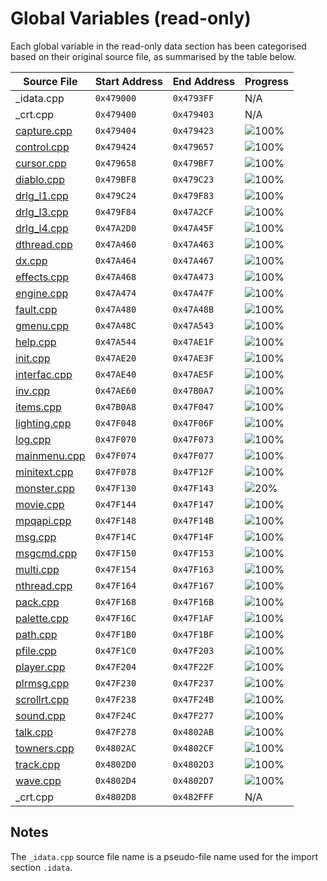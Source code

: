 # Global Variables (read-only)

Each global variable in the read-only data section has been categorised based on their original source file, as summarised by the table below.

| Source File                | Start Address | End Address | Progress                                                    |
|----------------------------|---------------|-------------|-------------------------------------------------------------|
| _idata.cpp                 | `0x479000`    | `0x4793FF`  | N/A                                                         |
| _crt.cpp                   | `0x479400`    | `0x479403`  | N/A                                                         |
| [capture.cpp](capture.h)   | `0x479404`    | `0x479423`  | ![100%](http://progressed.io/bar/100 "(32/32 bytes)")       |
| [control.cpp](control.h)   | `0x479424`    | `0x479657`  | ![100%](http://progressed.io/bar/100 "(564/564 bytes)")     |
| [cursor.cpp](cursor.h)     | `0x479658`    | `0x479BF7`  | ![100%](http://progressed.io/bar/100 "(1440/1440 bytes)")   |
| [diablo.cpp](diablo.h)     | `0x479BF8`    | `0x479C23`  | ![100%](http://progressed.io/bar/100 "(44/44 bytes)")       |
| [drlg_l1.cpp](drlg_l1.h)   | `0x479C24`    | `0x479F83`  | ![100%](http://progressed.io/bar/100 "(864/864 bytes)")     |
| [drlg_l3.cpp](drlg_l3.h)   | `0x479F84`    | `0x47A2CF`  | ![100%](http://progressed.io/bar/100 "(844/844 bytes)")     |
| [drlg_l4.cpp](drlg_l4.h)   | `0x47A2D0`    | `0x47A45F`  | ![100%](http://progressed.io/bar/100 "(400/400 bytes)")     |
| [dthread.cpp](dthread.h)   | `0x47A460`    | `0x47A463`  | ![100%](http://progressed.io/bar/100 "(4/4 bytes)")         |
| [dx.cpp](dx.h)             | `0x47A464`    | `0x47A467`  | ![100%](http://progressed.io/bar/100 "(4/4 bytes)")         |
| [effects.cpp](effects.h)   | `0x47A468`    | `0x47A473`  | ![100%](http://progressed.io/bar/100 "(12/12 bytes)")       |
| [engine.cpp](engine.h)     | `0x47A474`    | `0x47A47F`  | ![100%](http://progressed.io/bar/100 "(12/12 bytes)")       |
| [fault.cpp](fault.h)       | `0x47A480`    | `0x47A48B`  | ![100%](http://progressed.io/bar/100 "(12/12 bytes)")       |
| [gmenu.cpp](gmenu.h)       | `0x47A48C`    | `0x47A543`  | ![100%](http://progressed.io/bar/100 "(184/184 bytes)")     |
| [help.cpp](help.h)         | `0x47A544`    | `0x47AE1F`  | ![100%](http://progressed.io/bar/100 "(2268/2268 bytes)")   |
| [init.cpp](init.h)         | `0x47AE20`    | `0x47AE3F`  | ![100%](http://progressed.io/bar/100 "(32/32 bytes)")       |
| [interfac.cpp](interfac.h) | `0x47AE40`    | `0x47AE5F`  | ![100%](http://progressed.io/bar/100 "(32/32 bytes)")       |
| [inv.cpp](inv.h)           | `0x47AE60`    | `0x47B0A7`  | ![100%](http://progressed.io/bar/100 "(584/584 bytes)")     |
| [items.cpp](items.h)       | `0x47B0A8`    | `0x47F047`  | ![100%](http://progressed.io/bar/100 "(16288/16288 bytes)") |
| [lighting.cpp](lighting.h) | `0x47F048`    | `0x47F06F`  | ![100%](http://progressed.io/bar/100 "(40/40 bytes)")       |
| [log.cpp](log.h)           | `0x47F070`    | `0x47F073`  | ![100%](http://progressed.io/bar/100 "(4/4 bytes)")         |
| [mainmenu.cpp](mainmenu.h) | `0x47F074`    | `0x47F077`  | ![100%](http://progressed.io/bar/100 "(4/4 bytes)")         |
| [minitext.cpp](minitext.h) | `0x47F078`    | `0x47F12F`  | ![100%](http://progressed.io/bar/100 "(184/184 bytes)")     |
| [monster.cpp](monster.h)   | `0x47F130`    | `0x47F143`  | ![20%](http://progressed.io/bar/20 "(4/20 bytes)")          |
| [movie.cpp](movie.h)       | `0x47F144`    | `0x47F147`  | ![100%](http://progressed.io/bar/100 "(4/4 bytes)")         |
| [mpqapi.cpp](mpqapi.h)     | `0x47F148`    | `0x47F14B`  | ![100%](http://progressed.io/bar/100 "(4/4 bytes)")         |
| [msg.cpp](msg.h)           | `0x47F14C`    | `0x47F14F`  | ![100%](http://progressed.io/bar/100 "(4/4 bytes)")         |
| [msgcmd.cpp](msgcmd.h)     | `0x47F150`    | `0x47F153`  | ![100%](http://progressed.io/bar/100 "(4/4 bytes)")         |
| [multi.cpp](multi.h)       | `0x47F154`    | `0x47F163`  | ![100%](http://progressed.io/bar/100 "(16/16 bytes)")       |
| [nthread.cpp](nthread.h)   | `0x47F164`    | `0x47F167`  | ![100%](http://progressed.io/bar/100 "(4/4 bytes)")         |
| [pack.cpp](pack.h)         | `0x47F168`    | `0x47F16B`  | ![100%](http://progressed.io/bar/100 "(4/4 bytes)")         |
| [palette.cpp](palette.h)   | `0x47F16C`    | `0x47F1AF`  | ![100%](http://progressed.io/bar/100 "(68/68 bytes)")       |
| [path.cpp](path.h)         | `0x47F1B0`    | `0x47F1BF`  | ![100%](http://progressed.io/bar/100 "(16/16 bytes)")       |
| [pfile.cpp](pfile.h)       | `0x47F1C0`    | `0x47F203`  | ![100%](http://progressed.io/bar/100 "(68/68 bytes)")       |
| [player.cpp](player.h)     | `0x47F204`    | `0x47F22F`  | ![100%](http://progressed.io/bar/100 "(44/44 bytes)")       |
| [plrmsg.cpp](plrmsg.h)     | `0x47F230`    | `0x47F237`  | ![100%](http://progressed.io/bar/100 "(8/8 bytes)")         |
| [scrollrt.cpp](scrollrt.h) | `0x47F238`    | `0x47F24B`  | ![100%](http://progressed.io/bar/100 "(20/20 bytes)")       |
| [sound.cpp](sound.h)       | `0x47F24C`    | `0x47F277`  | ![100%](http://progressed.io/bar/100 "(44/44 bytes)")       |
| [talk.cpp](talk.h)         | `0x47F278`    | `0x4802AB`  | ![100%](http://progressed.io/bar/100 "(4148/4148 bytes)")   |
| [towners.cpp](towners.h)   | `0x4802AC`    | `0x4802CF`  | ![100%](http://progressed.io/bar/100 "(36/36 bytes)")       |
| [track.cpp](track.h)       | `0x4802D0`    | `0x4802D3`  | ![100%](http://progressed.io/bar/100 "(4/4 bytes)")         |
| [wave.cpp](wave.h)         | `0x4802D4`    | `0x4802D7`  | ![100%](http://progressed.io/bar/100 "(4/4 bytes)")         |
| _crt.cpp                   | `0x4802D8`    | `0x482FFF`  | N/A                                                         |

## Notes

The `_idata.cpp` source file name is a pseudo-file name used for the import section `.idata`.
